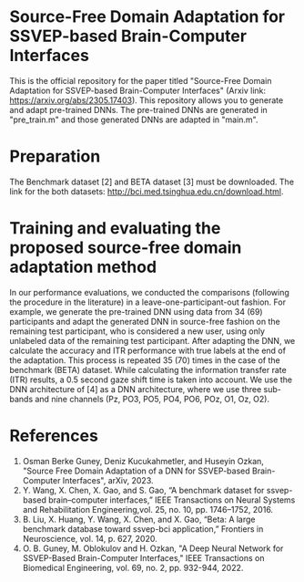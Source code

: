 # Source-Free Domain Adaptation for SSVEP-based Brain-Computer Interfaces
This is the official repository for the paper titled "Source-Free Domain Adaptation for SSVEP-based Brain-Computer Interfaces" (Arxiv link: https://arxiv.org/abs/2305.17403). This repository allows you to generate and adapt pre-trained DNNs. The pre-trained DNNs are generated in "pre_train.m" and those generated DNNs are adapted in "main.m".

# Preparation
The Benchmark dataset [2] and BETA dataset [3] must be downloaded. The link for the both datasets: http://bci.med.tsinghua.edu.cn/download.html.

# Training and evaluating the proposed source-free domain adaptation method
In our performance evaluations, we conducted the comparisons (following the procedure in the literature) in a leave-one-participant-out fashion.
For example, we generate the pre-trained DNN using data from 34 (69) participants and adapt the generated DNN in source-free fashion on the remaining test participant, who is considered a new user, using only unlabeled data of the remaining test participant. After adapting the DNN, we calculate the accuracy and ITR performance with true labels at the end of the adaptation. This process is repeated 35 (70) times in the case of the benchmark (BETA) dataset. While calculating the information transfer rate (ITR) results, a 0.5 second gaze shift time is taken into account. We use the DNN architecture of [4] as a DNN architecture, where we use three sub-bands and nine channels (Pz, PO3, PO5, PO4, PO6, POz, O1, Oz, O2).

# References 
1. Osman Berke Guney, Deniz Kucukahmetler, and Huseyin Ozkan, "Source Free Domain Adaptation of a DNN for SSVEP-based Brain-Computer Interfaces", arXiv, 2023.
2. Y. Wang, X. Chen, X. Gao, and S. Gao, “A benchmark dataset for
   ssvep-based brain–computer interfaces,” IEEE Transactions on Neural Systems and 
   Rehabilitation Engineering,vol. 25, no. 10, pp. 1746–1752, 2016.
3. B. Liu, X. Huang, Y. Wang, X. Chen, and X. Gao, “Beta: A large
   benchmark database toward ssvep-bci application,” Frontiers in
   Neuroscience, vol. 14, p. 627, 2020.
4. O. B. Guney, M. Oblokulov and H. Ozkan, "A Deep Neural Network for SSVEP-Based Brain-Computer Interfaces," IEEE Transactions on Biomedical Engineering, vol. 69, no. 2, pp. 932-944,  2022.
